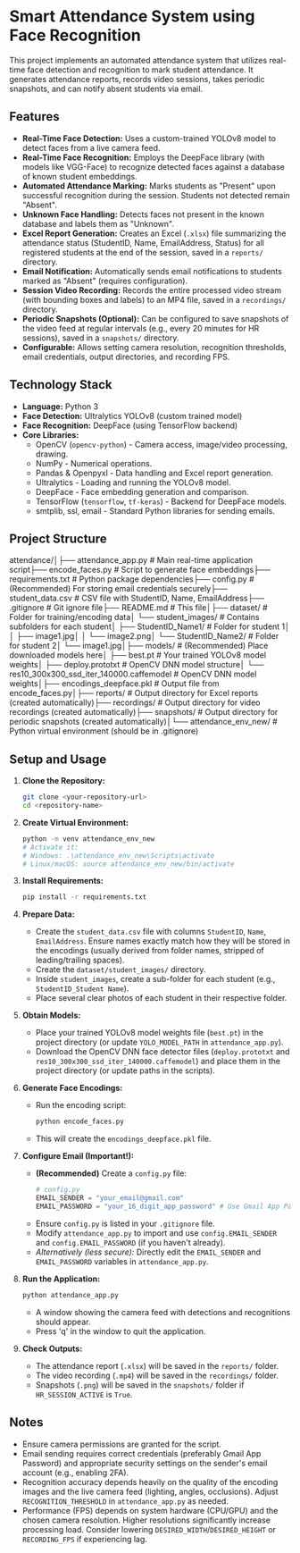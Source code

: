 # Smart Attendance System using Face Recognition

This project implements an automated attendance system that utilizes real-time face detection and recognition to mark student attendance. It generates attendance reports, records video sessions, takes periodic snapshots, and can notify absent students via email.

## Features

* **Real-Time Face Detection:** Uses a custom-trained YOLOv8 model to detect faces from a live camera feed.
* **Real-Time Face Recognition:** Employs the DeepFace library (with models like VGG-Face) to recognize detected faces against a database of known student embeddings.
* **Automated Attendance Marking:** Marks students as "Present" upon successful recognition during the session. Students not detected remain "Absent".
* **Unknown Face Handling:** Detects faces not present in the known database and labels them as "Unknown".
* **Excel Report Generation:** Creates an Excel (`.xlsx`) file summarizing the attendance status (StudentID, Name, EmailAddress, Status) for all registered students at the end of the session, saved in a `reports/` directory.
* **Email Notification:** Automatically sends email notifications to students marked as "Absent" (requires configuration).
* **Session Video Recording:** Records the entire processed video stream (with bounding boxes and labels) to an MP4 file, saved in a `recordings/` directory.
* **Periodic Snapshots (Optional):** Can be configured to save snapshots of the video feed at regular intervals (e.g., every 20 minutes for HR sessions), saved in a `snapshots/` directory.
* **Configurable:** Allows setting camera resolution, recognition thresholds, email credentials, output directories, and recording FPS.

## Technology Stack

* **Language:** Python 3
* **Face Detection:** Ultralytics YOLOv8 (custom trained model)
* **Face Recognition:** DeepFace (using TensorFlow backend)
* **Core Libraries:**
    * OpenCV (`opencv-python`) - Camera access, image/video processing, drawing.
    * NumPy - Numerical operations.
    * Pandas & Openpyxl - Data handling and Excel report generation.
    * Ultralytics - Loading and running the YOLOv8 model.
    * DeepFace - Face embedding generation and comparison.
    * TensorFlow (`tensorflow`, `tf-keras`) - Backend for DeepFace models.
    * smtplib, ssl, email - Standard Python libraries for sending emails.

## Project Structure

attendance/│├── attendance_app.py           # Main real-time application script├── encode_faces.py             # Script to generate face embeddings├── requirements.txt            # Python package dependencies├── config.py                   # (Recommended) For storing email credentials securely├── student_data.csv            # CSV file with StudentID, Name, EmailAddress├── .gitignore                  # Git ignore file├── README.md                   # This file│├── dataset/                    # Folder for training/encoding data│   └── student_images/         # Contains subfolders for each student│       ├── StudentID_Name1/    # Folder for student 1│       │   ├── image1.jpg│       │   └── image2.png│       └── StudentID_Name2/    # Folder for student 2│           └── image1.jpg│├── models/                     # (Recommended) Place downloaded models here│   ├── best.pt                 # Your trained YOLOv8 model weights│   ├── deploy.prototxt         # OpenCV DNN model structure│   └── res10_300x300_ssd_iter_140000.caffemodel # OpenCV DNN model weights│├── encodings_deepface.pkl      # Output file from encode_faces.py│├── reports/                    # Output directory for Excel reports (created automatically)├── recordings/                 # Output directory for video recordings (created automatically)├── snapshots/                  # Output directory for periodic snapshots (created automatically)│└── attendance_env_new/         # Python virtual environment (should be in .gitignore)
## Setup and Usage

1.  **Clone the Repository:**
    ```bash
    git clone <your-repository-url>
    cd <repository-name>
    ```

2.  **Create Virtual Environment:**
    ```bash
    python -m venv attendance_env_new
    # Activate it:
    # Windows: .\attendance_env_new\Scripts\activate
    # Linux/macOS: source attendance_env_new/bin/activate
    ```

3.  **Install Requirements:**
    ```bash
    pip install -r requirements.txt
    ```

4.  **Prepare Data:**
    * Create the `student_data.csv` file with columns `StudentID`, `Name`, `EmailAddress`. Ensure names exactly match how they will be stored in the encodings (usually derived from folder names, stripped of leading/trailing spaces).
    * Create the `dataset/student_images/` directory.
    * Inside `student_images`, create a sub-folder for each student (e.g., `StudentID_Student Name`).
    * Place several clear photos of each student in their respective folder.

5.  **Obtain Models:**
    * Place your trained YOLOv8 model weights file (`best.pt`) in the project directory (or update `YOLO_MODEL_PATH` in `attendance_app.py`).
    * Download the OpenCV DNN face detector files (`deploy.prototxt` and `res10_300x300_ssd_iter_140000.caffemodel`) and place them in the project directory (or update paths in the scripts).

6.  **Generate Face Encodings:**
    * Run the encoding script:
        ```bash
        python encode_faces.py
        ```
    * This will create the `encodings_deepface.pkl` file.

7.  **Configure Email (Important!):**
    * **(Recommended)** Create a `config.py` file:
        ```python
        # config.py
        EMAIL_SENDER = "your_email@gmail.com"
        EMAIL_PASSWORD = "your_16_digit_app_password" # Use Gmail App Password
        ```
    * Ensure `config.py` is listed in your `.gitignore` file.
    * Modify `attendance_app.py` to import and use `config.EMAIL_SENDER` and `config.EMAIL_PASSWORD` (if you haven't already).
    * *Alternatively (less secure):* Directly edit the `EMAIL_SENDER` and `EMAIL_PASSWORD` variables in `attendance_app.py`.

8.  **Run the Application:**
    ```bash
    python attendance_app.py
    ```
    * A window showing the camera feed with detections and recognitions should appear.
    * Press 'q' in the window to quit the application.

9.  **Check Outputs:**
    * The attendance report (`.xlsx`) will be saved in the `reports/` folder.
    * The video recording (`.mp4`) will be saved in the `recordings/` folder.
    * Snapshots (`.png`) will be saved in the `snapshots/` folder if `HR_SESSION_ACTIVE` is `True`.

## Notes

* Ensure camera permissions are granted for the script.
* Email sending requires correct credentials (preferably Gmail App Password) and appropriate security settings on the sender's email account (e.g., enabling 2FA).
* Recognition accuracy depends heavily on the quality of the encoding images and the live camera feed (lighting, angles, occlusions). Adjust `RECOGNITION_THRESHOLD` in `attendance_app.py` as needed.
* Performance (FPS) depends on system hardware (CPU/GPU) and the chosen camera resolution. Higher resolutions significantly increase processing load. Consider lowering `DESIRED_WIDTH`/`DESIRED_HEIGHT` or `RECORDING_FPS` if experiencing lag.
